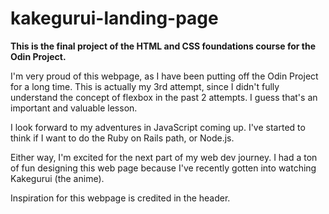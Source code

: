 # kakegurui-landing-page

**This is the final project of the HTML and CSS foundations course for the Odin Project.**

I'm very proud of this webpage, as I have been putting off the Odin Project for a long time. This is actually my 3rd attempt, since I didn't fully understand the concept of flexbox in the past 2 attempts. I guess that's an important and valuable lesson.

I look forward to my adventures in JavaScript coming up. I've started to think if I want to do the Ruby on Rails path, or Node.js.

Either way, I'm excited for the next part of my web dev journey. I had a ton of fun designing this web page because I've recently gotten into watching Kakegurui (the anime).

Inspiration for this webpage is credited in the header.

